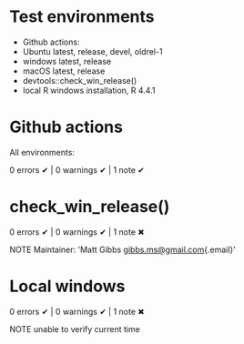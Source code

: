 # Test environments

-   Github actions:
-   Ubuntu latest, release, devel, oldrel-1
-   windows latest, release
-   macOS latest, release
-   devtools::check_win_release()
-   local R windows installation, R 4.4.1

# Github actions

All environments:

0 errors ✔ \| 0 warnings ✔ \| 1 note ✔

# check_win_release()

0 errors ✔ \| 0 warnings ✔ \| 1 note ✖

NOTE Maintainer: 'Matt Gibbs
[gibbs.ms\@gmail.com](mailto:gibbs.ms@gmail.com){.email}'

# Local windows

0 errors ✔ \| 0 warnings ✔ \| 1 note ✖

NOTE unable to verify current time
